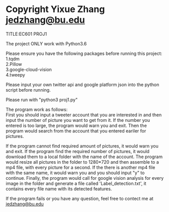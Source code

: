 # Copyright Yixue Zhang jedzhang@bu.edu  
TITLE:EC601 PROJ1  

The project ONLY work with Python3.6  

Please ensure you have the following packages before running this project:
1.tqdm  
2.Pillow  
3.google-cloud-vision  
4.tweepy  

Please input your own twitter api and google platform json into the python script before running.  

Please run with "python3 proj1.py"  

The program work as follows:  
First you should input a tweeter account that you are interested in and then input the number of picture you want to get from it. If the number you entered is too large, the program would warn you and exit. Then the program would search from the account that you entered eariler for pictures.  
    
If the program cannot find required amount of pictures, it would warn you and exit. If the program find the required number of pictures, it would download them to a local folder with the name of the account. The program would resize all pictures in the folder to 1280*720 and then assemble to a mp4 file, with every picture for a second. If the there is another mp4 file with the same name, it would warn you and you should input "y" to continue. Finally, the program would call for google vision analysis for every image in the folder and generate a file called 'Label_detection.txt', it contains every file name with its detected features.  

If the program fails or you have any question, feel free to contect me at jedzhang@bu.edu

